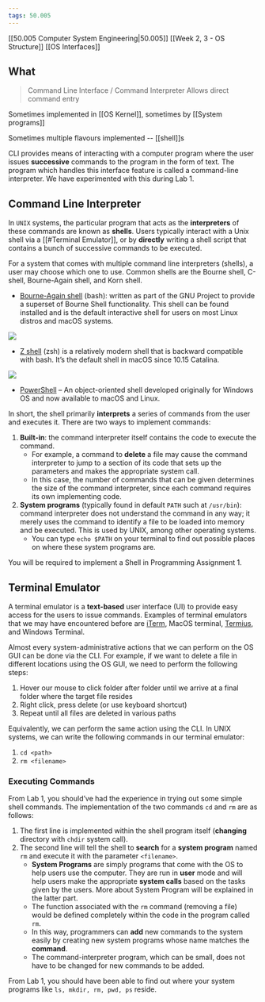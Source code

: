 ```yaml
---
tags: 50.005
---
```

[[50.005 Computer System Engineering|50.005]]
[[Week 2, 3 - OS Structure]]
[[OS Interfaces]]

## What
> Command Line Interface / Command Interpreter
> Allows direct command entry

Sometimes implemented in [[OS Kernel]], sometimes by [[System programs]]

Sometimes multiple flavours implemented -- [[shell]]s

CLI provides means of interacting with a computer program where the user issues **successive** commands to the program in the form of text. The program which handles this interface feature is called a command-line interpreter. We have experimented with this during Lab 1.

## Command Line Interpreter
In `UNIX` systems, the particular program that acts as the **interpreters** of these commands are known as **shells**. Users typically interact with a Unix shell via a [[#Terminal Emulator]], or by **directly** writing a shell script that contains a bunch of successive commands to be executed.

For a system that comes with multiple command line interpreters (shells), a user may choose which one to use. Common shells are the Bourne shell, C-shell, Bourne-Again shell, and Korn shell.

-   [Bourne-Again shell](https://www.ibm.com/docs/en/aix/7.1?topic=shells-bourne-shell) (bash): written as part of the GNU Project to provide a superset of Bourne Shell functionality. This shell can be found installed and is the default interactive shell for users on most Linux distros and macOS systems.

![](https://natalieagus.github.io/50005/assets/images/week1/17.png)

-   [Z shell](https://zsh.sourceforge.io) (zsh) is a relatively modern shell that is backward compatible with bash. It’s the default shell in macOS since 10.15 Catalina.

![](https://natalieagus.github.io/50005/assets/images/week1/18.png)

-   [PowerShell](https://docs.microsoft.com/en-us/powershell/) – An object-oriented shell developed originally for Windows OS and now available to macOS and Linux.

In short, the shell primarily **interprets** a series of commands from the user and executes it. There are two ways to implement commands:

1.  **Built-in**: the command interpreter itself contains the code to execute the command.
    -   For example, a command to **delete** a file may cause the command interpreter to jump to a section of its code that sets up the parameters and makes the appropriate system call.
    -   In this case, the number of commands that can be given determines the size of the command interpreter, since each command requires its own implementing code.
2.  **System programs** (typically found in default `PATH` such at `/usr/bin`): command interpreter does not understand the command in any way; it merely uses the command to identify a file to be loaded into memory and be executed. This is used by UNIX, among other operating systems.
    -   You can type `echo $PATH` on your terminal to find out possible places on where these system programs are.

You will be required to implement a Shell in Programming Assignment 1.

## Terminal Emulator
A terminal emulator is a **text-based** user interface (UI) to provide easy access for the users to issue commands. Examples of terminal emulators that we may have encountered before are [iTerm](https://iterm2.com), MacOS terminal, [Termius](https://termius.com), and Windows Terminal.

Almost every system-administrative actions that we can perform on the OS GUI can be done via the CLI. For example, if we want to delete a file in different locations using the OS GUI, we need to perform the following steps:

1.  Hover our mouse to click folder after folder until we arrive at a final folder where the target file resides
2.  Right click, press delete (or use keyboard shortcut)
3.  Repeat until all files are deleted in various paths

Equivalently, we can perform the same action using the CLI. In UNIX systems, we can write the following commands in our terminal emulator:

1.  `cd <path>`
2.  `rm <filename>`

### Executing Commands

From Lab 1, you should’ve had the experience in trying out some simple shell commands. The implementation of the two commands `cd` and `rm` are as follows:

1.  The first line is implemented within the shell program itself (**changing** directory with `chdir` system call).
2.  The second line will tell the shell to **search** for a **system program** named `rm` and execute it with the parameter `<filename>`.
    -   **System Programs** are simply programs that come with the OS to help users use the computer. They are run in **user** mode and will help users make the appropriate **system calls** based on the tasks given by the users. More about System Program will be explained in the latter part.
    -   The function associated with the `rm` command (removing a file) would be defined completely within the code in the program called `rm`.
    -   In this way, programmers can **add** new commands to the system easily by creating new system programs whose name matches the **command**.
    -   The command-interpreter program, which can be small, does not have to be changed for new commands to be added.

From Lab 1, you should have been able to find out where your system programs like `ls, mkdir, rm, pwd, ps` reside.